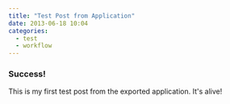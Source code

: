 ```yaml
---
title: "Test Post from Application"
date: 2013-06-18 10:04
categories:
  - test
  - workflow
---
```


### Success!

This is my first test post from the exported application. It's alive!

